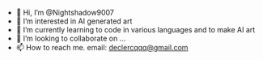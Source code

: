- 👋 Hi, I’m @Nightshadow9007
- 👀 I’m interested in AI generated art
- 🌱 I’m currently learning to code in various languages and to make AI art
- 💞️ I’m looking to collaborate on ...
- 📫 How to reach me. email: declercqqq@gmail.com

<!---
Nightshadow9007/Nightshadow9007 is a ✨ special ✨ repository because its `README.md` (this file) appears on your GitHub profile.
You can click the Preview link to take a look at your changes.
--->
